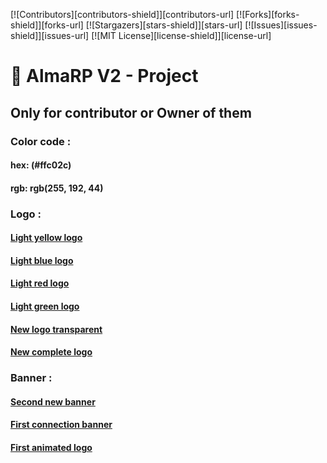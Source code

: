 
[![Contributors][contributors-shield]][contributors-url]
[![Forks][forks-shield]][forks-url]
[![Stargazers][stars-shield]][stars-url]
[![Issues][issues-shield]][issues-url]
[![MIT License][license-shield]][license-url]
# 🐲 AlmaRP V2 - Project
## Only for contributor or Owner of them

### Color code :
#### hex: (#ffc02c)
#### rgb: rgb(255, 192, 44)

### Logo :
#### [Light yellow logo](https://cdn.discordapp.com/attachments/869358996862144572/909171461133045810/8250909609248686083.png)
#### [Light blue logo](https://cdn.discordapp.com/attachments/869358996862144572/909171461908996106/8250909609248686082.png)
#### [Light red logo](https://cdn.discordapp.com/attachments/869358996862144572/909171462668189766/8250909609248686081.png)
#### [Light green logo](https://cdn.discordapp.com/attachments/869358996862144572/909171463825805342/825090960924868608.png)
#### [New logo transparent](https://cdn.discordapp.com/attachments/869358996862144572/909171462546546698/TRANSPARENT.png)
#### [New complete logo](https://cdn.discordapp.com/attachments/869358996862144572/909171485258711160/ezgif.com-gif-maker29.png)

### Banner :
#### [Second new banner](https://cdn.discordapp.com/attachments/869358996862144572/909171568511443057/ALMA_BANNIERE_GIF.gif)
#### [First connection banner](https://cdn.discordapp.com/attachments/869358996862144572/909171652791787540/Precomp._4_1.gif)
#### [First animated logo](https://cdn.discordapp.com/attachments/869358996862144572/909171507324944444/Composition_1_67.gif)
